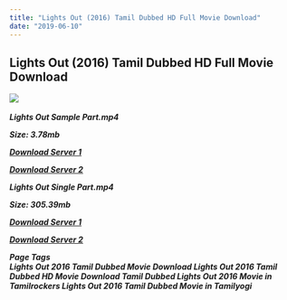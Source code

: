 ```yaml
---
title: "Lights Out (2016) Tamil Dubbed HD Full Movie Download"
date: "2019-06-10"
---
```


## Lights Out (2016) Tamil Dubbed HD Full Movie Download

![](https://images.moviebuff.com/1fbe5fe4-cde1-470e-b7f4-070a913dfcc4?w=1000) 

_**Lights Out Sample Part.mp4**_

_**Size: 3.78mb**_

[_**Download Server 1**_](http://du1.wetransfer.vip/files/Tamil{c159298fb141cbadc7232f68964181f47c3dba5abf1fc31c2462b14f0846cd70}20Dubbed{c159298fb141cbadc7232f68964181f47c3dba5abf1fc31c2462b14f0846cd70}20Movies/Tamil{c159298fb141cbadc7232f68964181f47c3dba5abf1fc31c2462b14f0846cd70}20Recent{c159298fb141cbadc7232f68964181f47c3dba5abf1fc31c2462b14f0846cd70}20Dubbed{c159298fb141cbadc7232f68964181f47c3dba5abf1fc31c2462b14f0846cd70}20Movies/Lights{c159298fb141cbadc7232f68964181f47c3dba5abf1fc31c2462b14f0846cd70}20Out{c159298fb141cbadc7232f68964181f47c3dba5abf1fc31c2462b14f0846cd70}20(2016)/Lights{c159298fb141cbadc7232f68964181f47c3dba5abf1fc31c2462b14f0846cd70}20Out{c159298fb141cbadc7232f68964181f47c3dba5abf1fc31c2462b14f0846cd70}20(2016)/Lights{c159298fb141cbadc7232f68964181f47c3dba5abf1fc31c2462b14f0846cd70}20Out{c159298fb141cbadc7232f68964181f47c3dba5abf1fc31c2462b14f0846cd70}20(2016){c159298fb141cbadc7232f68964181f47c3dba5abf1fc31c2462b14f0846cd70}20Sample{c159298fb141cbadc7232f68964181f47c3dba5abf1fc31c2462b14f0846cd70}20HD.mp4)

[_**Download Server 2**_](http://du1.wetransfer.vip/files/Tamil{c159298fb141cbadc7232f68964181f47c3dba5abf1fc31c2462b14f0846cd70}20Dubbed{c159298fb141cbadc7232f68964181f47c3dba5abf1fc31c2462b14f0846cd70}20Movies/Tamil{c159298fb141cbadc7232f68964181f47c3dba5abf1fc31c2462b14f0846cd70}20Recent{c159298fb141cbadc7232f68964181f47c3dba5abf1fc31c2462b14f0846cd70}20Dubbed{c159298fb141cbadc7232f68964181f47c3dba5abf1fc31c2462b14f0846cd70}20Movies/Lights{c159298fb141cbadc7232f68964181f47c3dba5abf1fc31c2462b14f0846cd70}20Out{c159298fb141cbadc7232f68964181f47c3dba5abf1fc31c2462b14f0846cd70}20(2016)/Lights{c159298fb141cbadc7232f68964181f47c3dba5abf1fc31c2462b14f0846cd70}20Out{c159298fb141cbadc7232f68964181f47c3dba5abf1fc31c2462b14f0846cd70}20(2016)/Lights{c159298fb141cbadc7232f68964181f47c3dba5abf1fc31c2462b14f0846cd70}20Out{c159298fb141cbadc7232f68964181f47c3dba5abf1fc31c2462b14f0846cd70}20(2016){c159298fb141cbadc7232f68964181f47c3dba5abf1fc31c2462b14f0846cd70}20Sample{c159298fb141cbadc7232f68964181f47c3dba5abf1fc31c2462b14f0846cd70}20HD.mp4)

_**Lights Out Single Part.mp4**_

_**Size: 305.39mb**_

[_**Download Server 1**_](http://du1.wetransfer.vip/files/Tamil{c159298fb141cbadc7232f68964181f47c3dba5abf1fc31c2462b14f0846cd70}20Dubbed{c159298fb141cbadc7232f68964181f47c3dba5abf1fc31c2462b14f0846cd70}20Movies/Tamil{c159298fb141cbadc7232f68964181f47c3dba5abf1fc31c2462b14f0846cd70}20Recent{c159298fb141cbadc7232f68964181f47c3dba5abf1fc31c2462b14f0846cd70}20Dubbed{c159298fb141cbadc7232f68964181f47c3dba5abf1fc31c2462b14f0846cd70}20Movies/Lights{c159298fb141cbadc7232f68964181f47c3dba5abf1fc31c2462b14f0846cd70}20Out{c159298fb141cbadc7232f68964181f47c3dba5abf1fc31c2462b14f0846cd70}20(2016)/Lights{c159298fb141cbadc7232f68964181f47c3dba5abf1fc31c2462b14f0846cd70}20Out{c159298fb141cbadc7232f68964181f47c3dba5abf1fc31c2462b14f0846cd70}20(2016)/Lights{c159298fb141cbadc7232f68964181f47c3dba5abf1fc31c2462b14f0846cd70}20Out{c159298fb141cbadc7232f68964181f47c3dba5abf1fc31c2462b14f0846cd70}20(2016){c159298fb141cbadc7232f68964181f47c3dba5abf1fc31c2462b14f0846cd70}20Single{c159298fb141cbadc7232f68964181f47c3dba5abf1fc31c2462b14f0846cd70}20Part{c159298fb141cbadc7232f68964181f47c3dba5abf1fc31c2462b14f0846cd70}20HD.mp4)

[_**Download Server 2**_](http://du1.wetransfer.vip/files/Tamil{c159298fb141cbadc7232f68964181f47c3dba5abf1fc31c2462b14f0846cd70}20Dubbed{c159298fb141cbadc7232f68964181f47c3dba5abf1fc31c2462b14f0846cd70}20Movies/Tamil{c159298fb141cbadc7232f68964181f47c3dba5abf1fc31c2462b14f0846cd70}20Recent{c159298fb141cbadc7232f68964181f47c3dba5abf1fc31c2462b14f0846cd70}20Dubbed{c159298fb141cbadc7232f68964181f47c3dba5abf1fc31c2462b14f0846cd70}20Movies/Lights{c159298fb141cbadc7232f68964181f47c3dba5abf1fc31c2462b14f0846cd70}20Out{c159298fb141cbadc7232f68964181f47c3dba5abf1fc31c2462b14f0846cd70}20(2016)/Lights{c159298fb141cbadc7232f68964181f47c3dba5abf1fc31c2462b14f0846cd70}20Out{c159298fb141cbadc7232f68964181f47c3dba5abf1fc31c2462b14f0846cd70}20(2016)/Lights{c159298fb141cbadc7232f68964181f47c3dba5abf1fc31c2462b14f0846cd70}20Out{c159298fb141cbadc7232f68964181f47c3dba5abf1fc31c2462b14f0846cd70}20(2016){c159298fb141cbadc7232f68964181f47c3dba5abf1fc31c2462b14f0846cd70}20Single{c159298fb141cbadc7232f68964181f47c3dba5abf1fc31c2462b14f0846cd70}20Part{c159298fb141cbadc7232f68964181f47c3dba5abf1fc31c2462b14f0846cd70}20HD.mp4)

_**Page Tags  
Lights Out 2016 Tamil Dubbed Movie Download Lights Out 2016 Tamil Dubbed HD Movie Download Tamil Dubbed Lights Out 2016 Movie in Tamilrockers Lights Out 2016 Tamil Dubbed Movie in Tamilyogi**_
